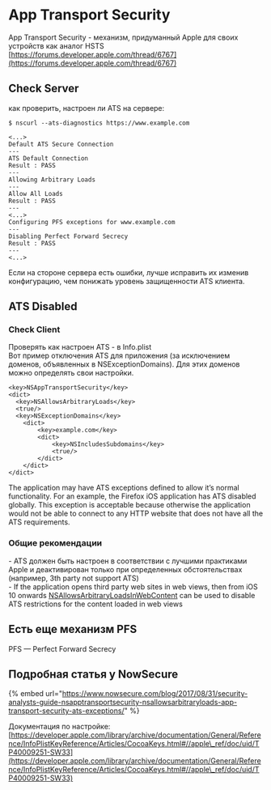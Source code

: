 # App Transport Security

App Transport Security - механизм, придуманный Apple для своих устройств как аналог HSTS\
[https://forums.developer.apple.com/thread/6767](https://forums.developer.apple.com/thread/6767)

## Check Server

как проверить, настроен ли ATS на сервере:

```
$ nscurl --ats-diagnostics https://www.example.com

<...>
Default ATS Secure Connection
---
ATS Default Connection
Result : PASS
---
Allowing Arbitrary Loads
---
Allow All Loads
Result : PASS
---
<...>
Configuring PFS exceptions for www.example.com
---
Disabling Perfect Forward Secrecy
Result : PASS
---
<...>
```

Если на стороне сервера есть ошибки, лучше исправить их изменив конфигурацию, чем понижать уровень защищенности ATS клиента.

## ATS Disabled

### Check Client

Проверять как настроен ATS - в Info.plist\
Вот пример отключения ATS для приложения (за исключением доменов, объявленных в NSExceptionDomains). Для этих доменов можно определять свои настройки.

```
<key>NSAppTransportSecurity</key>
<dict>
  <key>NSAllowsArbitraryLoads</key>
  <true/>
  <key>NSExceptionDomains</key>
    <dict>
        <key>example.com</key>
        <dict>
            <key>NSIncludesSubdomains</key>
            <true/>
        </dict>
    </dict>
</dict>
```

The application may have ATS exceptions defined to allow it’s normal functionality. For an example, the Firefox iOS application has ATS disabled globally. This exception is acceptable because otherwise the application would not be able to connect to any HTTP website that does not have all the ATS requirements.

### Общие рекомендации

\- ATS должен быть настроен в соответствии с лучшими практиками Apple и деактивирован только при определенных обстоятельствах (например, 3th party not support ATS)\
&#x20;\- If the application opens third party web sites in web views, then from iOS 10 onwards [NSAllowsArbitraryLoadsInWebContent](https://developer.apple.com/documentation/bundleresources/information\_property\_list/nsapptransportsecurity/nsallowsarbitraryloadsinwebcontent) can be used to disable ATS restrictions for the content loaded in web views

## Есть еще механизм PFS

PFS — Perfect Forward Secrecy

## Подробная статья у NowSecure

{% embed url="https://www.nowsecure.com/blog/2017/08/31/security-analysts-guide-nsapptransportsecurity-nsallowsarbitraryloads-app-transport-security-ats-exceptions/" %}

Документация по настройке: [https://developer.apple.com/library/archive/documentation/General/Reference/InfoPlistKeyReference/Articles/CocoaKeys.html#//apple\_ref/doc/uid/TP40009251-SW33](https://developer.apple.com/library/archive/documentation/General/Reference/InfoPlistKeyReference/Articles/CocoaKeys.html#//apple\_ref/doc/uid/TP40009251-SW33)
